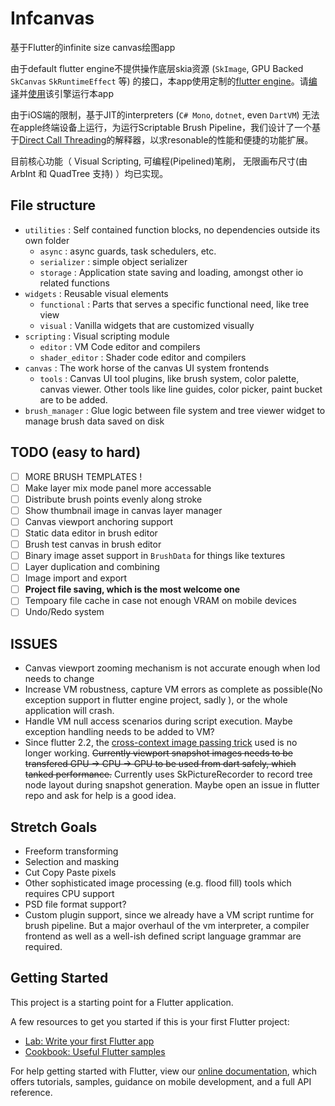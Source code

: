 # Infcanvas

基于Flutter的infinite size canvas绘图app

由于default flutter engine不提供操作底层skia资源 (`SkImage`, GPU Backed `SkCanvas` `SkRuntimeEffect` 等) 的接口，本app使用定制的[flutter engine](https://github.com/0x5b25/infcanvas_flutter)。请[编译](https://github.com/flutter/flutter/wiki/Compiling-the-engine)并[使用](https://github.com/flutter/flutter/wiki/The-flutter-tool#using-a-locally-built-engine-with-the-flutter-tool)该引擎运行本app

由于iOS端的限制，基于JIT的interpreters (`C# Mono`, `dotnet`, even `DartVM`) 无法在apple终端设备上运行，为运行Scriptable Brush Pipeline，我们设计了一个基于[Direct Call Threading](http://www.cs.toronto.edu/~matz/dissertation/matzDissertation-latex2html/node6.html)的解释器，以求resonable的性能和便捷的功能扩展。

目前核心功能（ Visual Scripting, 可编程(Pipelined)笔刷， 无限画布尺寸(由 ArbInt 和 QuadTree 支持) ）均已实现。

## File structure

- `utilities` : Self contained function blocks, no dependencies outside its own folder
    - `async` : async guards, task schedulers, etc.
    - `serializer` : simple object serializer
    - `storage` : Application state saving and loading, amongst other io related functions
- `widgets` : Reusable visual elements
    - `functional` : Parts that serves a specific functional need, like tree view
    - `visual` : Vanilla widgets that are customized visually
- `scripting` : Visual scripting module
    - `editor` : VM Code editor and compilers
    - `shader_editor` : Shader code editor and compilers
- `canvas` : The work horse of the canvas UI system frontends
    - `tools` : Canvas UI tool plugins, like brush system, color palette, canvas viewer. Other tools like line guides, color picker, paint bucket are to be added.
- `brush_manager` : Glue logic between file system and tree viewer widget to  
                 manage brush data saved on disk

## TODO (easy to hard)
- [ ] MORE BRUSH TEMPLATES !
- [ ] Make layer mix mode panel more accessable
- [ ] Distribute brush points evenly along stroke
- [ ] Show thumbnail image in canvas layer manager
- [ ] Canvas viewport anchoring support
- [ ] Static data editor in brush editor
- [ ] Brush test canvas in brush editor
- [ ] Binary image asset support in `BrushData` for things like textures
- [ ] Layer duplication and combining
- [ ] Image import and export
- [ ] **Project file saving, which is the most welcome one**
- [ ] Tempoary file cache in case not enough VRAM on mobile devices
- [ ] Undo/Redo system

## ISSUES

- Canvas viewport zooming mechanism is not accurate enough when lod needs to change
- Increase VM robustness, capture VM errors as complete as possible(No exception support in flutter engine project, sadly ), or the whole application will crash.
- Handle VM null access scenarios during script execution. Maybe exception handling needs to be added to VM?
- Since flutter 2.2, the [cross-context image passing trick](https://github.com/flutter/flutter/issues/44148#issuecomment-549970873) used is no longer working. ~~Currently viewport snapshot images needs to be transfered GPU -> CPU -> GPU to be used from dart safely, which tanked performance.~~ Currently uses SkPictureRecorder to record tree node layout during snapshot generation. Maybe open an issue in flutter repo and ask for help is a good idea.

## Stretch Goals
- Freeform transforming
- Selection and masking
- Cut Copy Paste pixels
- Other sophisticated image processing (e.g. flood fill) tools which requires CPU support
- PSD file format support?
- Custom plugin support, since we already have a VM script runtime for brush pipeline. But a major overhaul of the vm interpreter, a compiler frontend as well as a well-ish defined script language grammar are required.

## Getting Started

This project is a starting point for a Flutter application.

A few resources to get you started if this is your first Flutter project:

- [Lab: Write your first Flutter app](https://flutter.dev/docs/get-started/codelab)
- [Cookbook: Useful Flutter samples](https://flutter.dev/docs/cookbook)

For help getting started with Flutter, view our
[online documentation](https://flutter.dev/docs), which offers tutorials,
samples, guidance on mobile development, and a full API reference.
